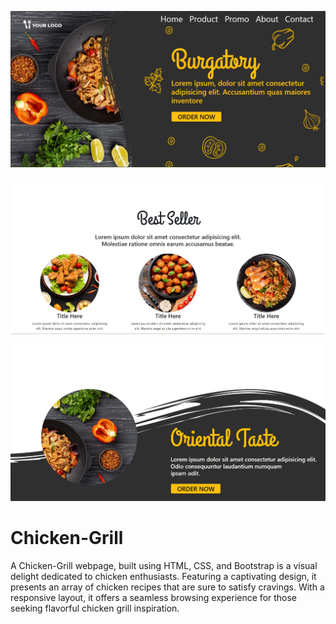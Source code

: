 ![Mode](images/ChickenGrill.jpg)


![Mode](images/ChikenGrill_Menu.jpg)


![Mode](images/ChikenGrill_Special.jpg)

# Chicken-Grill
A Chicken-Grill webpage, built using HTML, CSS, and Bootstrap is a visual delight dedicated to chicken enthusiasts. Featuring a captivating design, it presents an array of chicken recipes that are sure to satisfy cravings. With a responsive layout, it offers a seamless browsing experience for those seeking flavorful chicken grill inspiration.
